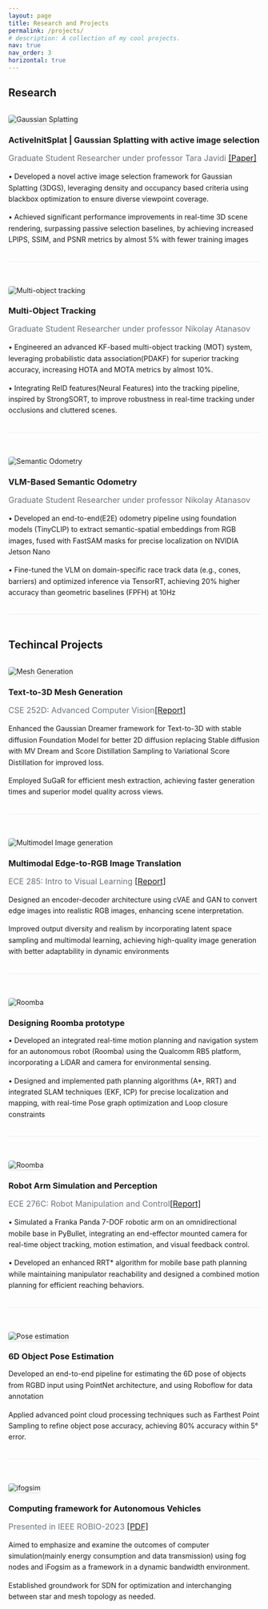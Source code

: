 ```yaml
---
layout: page
title: Research and Projects 
permalink: /projects/
# description: A collection of my cool projects.
nav: true
nav_order: 3
horizontal: true
---
```


<!-- pages/projects.md -->
<div class="projects">
  <div class="container">
    <h2>Research</h2>
    <!-- Project 1 -->
    <div class="row project-item align-items-center">
      <div class="col-md-4">
        <img src="/assets/img/3dgs.png" alt="Gaussian Splatting" class="img-fluid rounded">
      </div>
      <div class="col-md-8">
        <h3>ActiveInitSplat | Gaussian Splatting with active image selection</h3>
        <p class="project-subtitle">Graduate Student Researcher under professor Tara Javidi <a href="https://arxiv.org/abs/2503.06859" class="project-paper">[Paper]</a></p>
        <p class="project-description">
          •  Developed a novel active image selection framework for Gaussian Splatting (3DGS), leveraging density and occupancy based criteria using blackbox optimization to ensure diverse viewpoint coverage.
        </p>
        <p class="project-description">
          • Achieved significant performance improvements in real-time 3D scene rendering, surpassing passive selection baselines, by achieving increased LPIPS, SSIM, and PSNR metrics by almost 5% with fewer training images
        </p>
      </div>
    </div>
    <!-- Project 2 -->
    <div class="row project-item align-items-center">
      <div class="col-md-4">
        <img src="/assets/img/mot.gif" alt="Multi-object tracking" class="img-fluid rounded">
      </div>
      <div class="col-md-8">
        <h3>Multi-Object Tracking</h3>
        <p class="project-subtitle">Graduate Student Researcher under professor Nikolay Atanasov</p>
        <p class="project-description">
          • Engineered an advanced KF-based multi-object tracking (MOT) system, leveraging probabilistic data association(PDAKF) for superior tracking accuracy, increasing HOTA and MOTA metrics by almost 10%.
        </p>
        <p class="project-description">
          • Integrating ReID features(Neural Features) into the tracking pipeline, inspired by StrongSORT, to improve robustness in real-time tracking under occlusions and cluttered scenes.
        </p>
      </div>
    </div>
    <!-- Project 3 -->
    <div class="row project-item align-items-center">
      <div class="col-md-4">
        <img src="/assets/img/semantics.gif" alt="Semantic Odometry" class="img-fluid rounded">
      </div>
      <div class="col-md-8">
        <h3>VLM-Based Semantic Odometry </h3>
        <p class="project-subtitle">Graduate Student Researcher under professor Nikolay Atanasov</p>
        <p class="project-description">
            • Developed an end-to-end(E2E) odometry pipeline using foundation models (TinyCLIP) to extract semantic-spatial embeddings from RGB images, fused with FastSAM masks for precise localization on NVIDIA Jetson Nano
        </p>
        <p class="project-description">
            • Fine-tuned the VLM on domain-specific race track data (e.g., cones, barriers) and optimized inference via TensorRT, achieving 20% higher accuracy than geometric baselines (FPFH) at 10Hz
        </p>
      </div>
    </div>
    <h2>Techincal Projects</h2>
    <!-- Project 1 -->
    <div class="row project-item align-items-center">
      <div class="col-md-4">
        <img src="/assets/img/tiara.gif" alt="Mesh Generation" class="img-fluid rounded">
      </div>
      <div class="col-md-8">
        <h3>Text-to-3D Mesh Generation</h3>
        <p class="project-subtitle">CSE 252D: Advanced Computer Vision<a href="https://drive.google.com/file/d/1nhhBTaKQcUYS6MWLehpMoR1DqQR40ikt/view?usp=sharing" class="project-report">[Report]</a></p>
        <p class="project-description">
          Enhanced the Gaussian Dreamer framework for Text-to-3D with stable diffusion Foundation Model for better 2D diffusion replacing Stable diffusion with MV Dream and Score Distillation Sampling to Variational Score Distillation for improved loss. 
        </p>
          <p class="project-description">
          Employed SuGaR for efficient mesh extraction, achieving faster generation times and superior model quality across views.
        </p>
      </div>
    </div>
    <!-- Project 2 -->
    <div class="row project-item align-items-center">
      <div class="col-md-4">
        <img src="/assets/img/ece_285.png" alt="Multimodel Image generation" class="img-fluid rounded">
      </div>
      <div class="col-md-8">
        <h3>Multimodal Edge-to-RGB Image Translation</h3>
        <p class="project-subtitle">ECE 285: Intro to Visual Learning <a href="https://drive.google.com/file/d/1jL64gvW_CLYag41Dofts2-F_s6b5ICf_/view?usp=sharing" class="project-report">[Report]</a></p>
        <p class="project-description">
         Designed an encoder-decoder architecture using cVAE and GAN to convert edge images into realistic RGB images, enhancing scene interpretation.
        </p>
          <p class="project-description">
          Improved output diversity and realism by incorporating latent space sampling and multimodal learning, achieving high-quality image generation with better adaptability in dynamic environments
        </p>
      </div>
    </div>
    <!-- Project 3 -->
    <div class="row project-item align-items-center">
      <div class="col-md-4">
        <img src="/assets/img/hqdefault.jpg" alt="Roomba" class="img-fluid rounded">
      </div>
      <div class="col-md-8">
        <h3>Designing Roomba prototype</h3>
        <p class="project-description">
         • Developed an integrated real-time motion planning and navigation system for an autonomous robot (Roomba) using the Qualcomm RB5 platform, incorporating a LiDAR and camera for environmental sensing.
        </p>
          <p class="project-description">
            • Designed and implemented path planning algorithms (A*, RRT) and integrated SLAM techniques (EKF, ICP) for precise localization and mapping, with real-time Pose graph optimization and Loop closure constraints        
            </p>
      </div>
    </div>
    <!-- Project 3 -->
    <div class="row project-item align-items-center">
      <div class="col-md-4">
        <img src="/assets/img/hqdefault.jpg" alt="Roomba" class="img-fluid rounded">
      </div>
      <div class="col-md-8">
        <h3>Robot Arm Simulation and Perception</h3>
        <p class="project-subtitle">ECE 276C: Robot Manipulation and Control<a href="https://drive.google.com/file/d/1O71ETYHTFYyidcvZDhlkCrnxSK1pXF7Y/view?usp=sharing" class="project-report">[Report]</a></p>
        <p class="project-description">
            • Simulated a Franka Panda 7-DOF robotic arm on an omnidirectional mobile base in PyBullet, integrating an end-effector mounted camera for real-time object tracking, motion estimation, and visual feedback control.
        </p>
          <p class="project-description">
            • Developed an enhanced RRT* algorithm for mobile base path planning while maintaining manipulator reachability and designed a combined motion planning for efficient reaching behaviors.       
            </p>
      </div>
    </div>
        <!-- Project 4 -->
    <div class="row project-item align-items-center">
      <div class="col-md-4">
        <img src="/assets/img/6dpose.png" alt="Pose estimation" class="img-fluid rounded">
      </div>
      <div class="col-md-8">
        <h3>6D Object Pose Estimation</h3>
        <p class="project-description">
         Developed an end-to-end pipeline for estimating the 6D pose of objects from RGBD input using PointNet architecture, and using Roboflow for data annotation
        </p>
          <p class="project-description">
          Applied advanced point cloud processing techniques such as Farthest Point Sampling to refine object pose accuracy, achieving 80% accuracy within 5° error.
        </p>
      </div>
    </div>
        <!-- Project 5 -->
    <div class="row project-item align-items-center">
      <div class="col-md-4">
        <img src="/assets/img/ifogsim.png" alt="ifogsim" class="img-fluid rounded">
      </div>
      <div class="col-md-8">
        <h3>Computing framework for Autonomous Vehicles</h3>
        <p class="project-subtitle">Presented in IEEE ROBIO-2023 <a href="https://ieeexplore.ieee.org/document/10355008" class="project-report">[PDF]</a></p>
        <p class="project-description">
         Aimed to emphasize and examine the outcomes of computer simulation(mainly energy consumption and data transmission) using fog nodes and iFogsim as a framework in a dynamic bandwidth environment.
        </p>
          <p class="project-description">
         Established groundwork for SDN for optimization and interchanging between star and mesh topology as needed.
        </p>
      </div>
    </div>

  </div>
</div>

<style>
.project-item {
  margin-bottom: 3rem;
  padding-bottom: 2rem;
  border-bottom: 1px solid #eee;
}

.project-item:last-child {
  border-bottom: none;
}

.project-subtitle {
  color: #6c757d;
  margin-bottom: 1rem;
  font-size: 1rem;
}

.project-link {
  color: #0d6efd;
  text-decoration: none;
  margin-left: 0.5rem;
}

.project-link:hover {
  text-decoration: underline;
}

.project-description {
  margin-bottom: 0;
  line-height: 1.6;
}

h2 {
  margin-bottom: 2rem;
  /* color: #343a40; */
}

h3 {
  margin-bottom: 0.5rem;
  /* color: #495057; */
}

.img-fluid {
  max-width: 100%;
  height: auto;
  box-shadow: 0 2px 4px rgba(0,0,0,0.1);
}

.rounded {
  border-radius: 0.25rem;
}
</style>